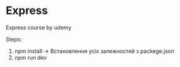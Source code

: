 # Express
Express course by udemy

Steps: 

1. npm install -> Встановлення усіх залежностей з packege.json
2. npm run dev
